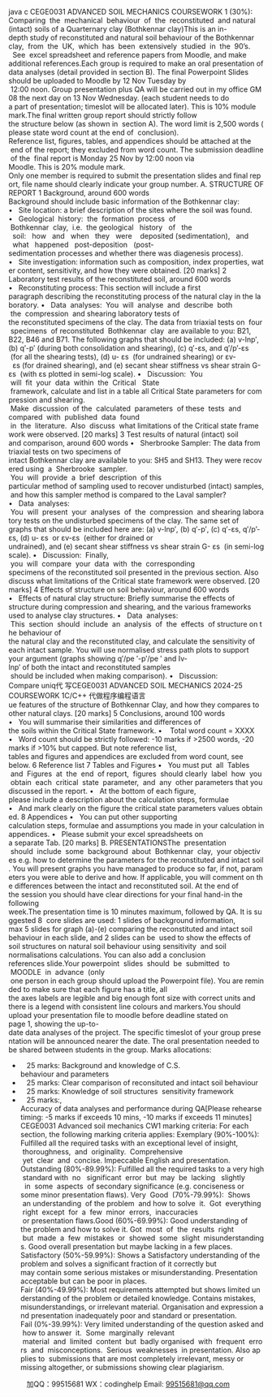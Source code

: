 java c
CEGE0031 ADVANCED SOIL MECHANICS
COURSEWORK 1 (30%):
Comparing  the  mechanical  behaviour  of  the  reconstituted  and natural (intact) soils of a Quarternary clay (Bothkennar clay)This is an in-depth study of reconstituted and natural soil behaviour of the Bothkennar clay,  from  the  UK,  which  has  been  extensively  studied  in  the  90’s.   See  excel spreadsheet and reference papers from Moodle, and make additional references.Each group is required to make an oral presentation of data analyses (detail provided in section B). The final Powerpoint Slides should be uploaded to Moodle by 12 Nov Tuesday by  12:00 noon. Group presentation plus QA will be carried out in my office GM08 the next day on 13 Nov Wednesday. (each student needs to do a part of presentation; timeslot will be allocated later). This is 10% module mark.The final written group report should strictly follow the structure below (as shown in  section A). The word limit is 2,500 words (please state word count at the end of  conclusion). Reference list, figures, tables, and appendices should be attached at the  end of the report; they excluded from word count. The submission deadline of the  final report is Monday 25 Nov by 12:00 noon via Moodle. This is 20% module mark.
Only one member is required to submit the presentation slides and final report, file name should clearly indicate your group number.
A. STRUCTURE OF REPORT
1 Background, around 600 words
Background should include basic information of the Bothkennar clay:
•   Site location: a brief description of the sites where the soil was found.
•   Geological  history:  the  formation  process  of  Bothkennar  clay,  i.e.  the geological   history   of   the   soil:   how   and   when   they   were    deposited (sedimentation),   and   what   happened   post-deposition   (post-sedimentation processes and whether there was diagenesis process).
•   Site investigation: information such as composition, index properties, water content, sensitivity, and how they were obtained.
[20 marks]
2 Laboratory test results of the reconstituted soil, around 600 words
•   Reconstituting process: This section will include a first paragraph describing the reconstituting process of the natural clay in the laboratory.
•   Data  analyses:  You  will  analyse  and  describe  both  the  compression  and shearing laboratory tests of the reconstituted specimens of the clay. The data from triaxial tests on  four  specimens  of reconstituted  Bothkennar  clay  are available to you: B21, B22, B46 and B71. The following graphs that should be included: (a) v-lnp′, (b) q′-p′ (during both consolidation and shearing), (c) q′-εs, and q′/p’-εs  (for all the shearing tests), (d) u- εs  (for undrained shearing) or εv-  εs (for drained shearing), and (e) secant shear stiffness vs shear strain G- εs  (with εs plotted in semi-log scale).
•   Discussion:  You  will  fit  your  data  within  the  Critical   State  framework, calculate and list in a table all Critical State parameters for compression and shearing.  Make  discussion  of the  calculated  parameters  of these  tests  and compared  with  published  data  found  in  the  literature.  Also  discuss  what limitations of the Critical state framework were observed.
[20 marks]
3 Test results of natural (intact) soil and comparison, around 600 words
•   Sherbrooke Sampler: The data from triaxial tests on two specimens of intact Bothkennar clay are available to you: SH5 and SH13. They were recovered using  a  Sherbrooke  sampler.  You  will  provide  a  brief  description  of this particular method of sampling used to recover undisturbed (intact) samples, and how this sampler method is compared to the Laval sampler?
•   Data  analyses:  You  will  present  your  analyses  of  the  compression  and shearing laboratory tests on the undisturbed specimens of the clay. The same set of graphs that should be included here are: (a) v-lnp′, (b) q′-p′, (c) q′-εs, q′/p’-εs, (d) u- εs  or εv-εs  (either for drained or undrained), and (e) secant shear stiffness vs shear strain G- εs  (in semi-log scale).
•   Discussion:  Finally,  you  will  compare  your  data  with  the  corresponding specimens of the reconstituted soil presented in the previous section. Also discuss what limitations of the Critical state framework were observed.
[20 marks]
4 Effects of structure on soil behaviour, around 600 words
•   Effects of natural clay structure: Briefly summarise the effects of structure during compression and shearing, and the various frameworks used to analyse clay structures.
•   Data  analyses:  This  section  should  include  an  analysis  of  the  effects  of structure on the behaviour of the natural clay and the reconstituted clay, and calculate the sensitivity of each intact sample. You will use normalised stress path plots to support your argument (graphs showing q′/pe ′-p′/pe ′ and Iv-lnp′ of both the intact and reconstituted samples  should be included when making comparison).
•   Discussion: Compare uniq代 写CEGE0031 ADVANCED SOIL MECHANICS 2024-25 COURSEWORK 1C/C++
代做程序编程语言ue features of the structure of Bothkennar Clay, and how they compares to other natural clays.
[20 marks]
5 Conclusions, around 100 words
•   You will summarise their similarities and differences of the soils within the Critical State framework.
•    Total word count = XXXX
•   Word count should be strictly followed: -10 marks if >2500 words, -20 marks if >10% but capped. But note reference list, tables and figures and appendices are excluded from word count, see below.
6 Reference list
7 Tables and Figures
•   You must put  all  Tables  and  Figures  at  the  end  of report,  figures  should clearly  label  how  you  obtain  each  critical  state  parameter,  and  any  other parameters that you discussed in the report.
•   At the bottom of each figure, please include a description about the calculation steps, formulae
•   And mark clearly on the figure the critical state parameters values obtained.
8 Appendices
•   You can put other supporting calculation steps, formulae and assumptions you made in your calculation in appendices.
•   Please submit your excel spreadsheets on a separate Tab. [20 marks]
B. PRESENTATIONSThe  presentation  should  include  some  background  about  Bothkennar  clay,  your objectives e.g. how to determine the parameters for the reconstituted and intact soil. You will present graphs you have managed to produce so far, if not, parameters you were able to derive and how. If applicable, you will comment on the differences between the intact and reconstituted soil. At the end of the session you should have clear directions for your final hand-in the following week.The presentation time is 10 minutes maximum, followed by QA. It is suggested 8  core slides are used: 1 slides of background information, max 5 slides for graph (a)-(e) comparing the reconstituted and intact soil behaviour in each slide, and 2 slides can be  used to show the effects of soil structures on natural soil behaviour using sensitivity  and soil normalisations calculations. You can also add a conclusion  references slide.Your powerpoint  slides  should  be  submitted  to  MOODLE  in  advance  (only  one person in each group should upload the Powerpoint file). You are reminded to make sure that each figure has a title, all the axes labels are legible and big enough font size with correct units and there is a legend with consistent line colours and markers.You should upload your presentation file to moodle before deadline stated on page 1, showing the up-to-date data analyses of the project. The specific timeslot of your group presentation will be announced nearer the date. The oral presentation needed to be shared between students in the group.
Marks allocations:
-    25 marks: Background and knowledge of C.S. behaviour and parameters
-    25 marks: Clear comparison of reconsituted and intact soil behaviour
-    25 marks: Knowledge of soil structures  sensitivity framework
-    25 marks:, Accuracy of data analyses and performance during QA[Please rehearse timing: -5 marks if exceeds 10 mins, -10 marks if exceeds 11 minutes]
CEGE0031 Advanced soil mechanics CW1 marking criteria:
For each section, the following marking criteria applies:
Exemplary (90%-100%): Fulfilled all the required tasks with an exceptional level of insight,  thoroughness,  and  originality.  Comprehensive  yet  clear  and  concise. Impeccable English and presentation.
Outstanding (80%-89.99%): Fulfilled all the required tasks to a very high standard with  no   significant  error  but  may  be  lacking   slightly   in  some  aspects  of secondary significance (e.g. conciseness or some minor presentation flaws).
Very  Good  (70%-79.99%):  Shows  an understanding  of the problem  and how to solve  it.  Got  everything  right  except  for  a  few  minor  errors,  inaccuracies  or presentation flaws.Good (60%-69.99%): Good understanding of the problem and how to solve it. Got  most  of  the  results  right  but  made  a  few  mistakes  or  showed  some  slight  misunderstandings. Good overall presentation but maybe lacking in a few places.
Satisfactory (50%-59.99%): Shows a Satisfactory understanding of the problem and solves a significant fraction of it correctly but may contain some serious mistakes or misunderstanding. Presentation acceptable but can be poor in places.
Fair (40%-49.99%): Most requirements attempted but shows limited understanding of the problem or detailed knowledge. Contains mistakes, misunderstandings, or irrelevant material. Organisation and expression and presentation inadequately poor and standard or presentation.
Fail (0%-39.99%): Very limited understanding of the question asked and how to answer  it.  Some  marginally  relevant  material  and  limited  content  but  badly organised  with  frequent  errors  and  misconceptions.  Serious  weaknesses  in presentation. Also applies to  submissions that are most completely irrelevant, messy or missing altogether, or submissions showing clear plagiarism.

         
加QQ：99515681  WX：codinghelp  Email: 99515681@qq.com
